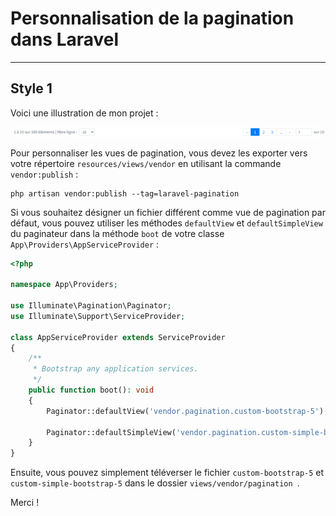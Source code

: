 # Personnalisation de la pagination dans Laravel
---

## Style 1
Voici une illustration de mon projet :

![Template de personnalisation de la pagination Laravel avec Bootstrap 5](./Style1/image1.png)

Pour personnaliser les vues de pagination, vous devez les exporter vers votre répertoire `resources/views/vendor` en utilisant la commande `vendor:publish` :

```shell
php artisan vendor:publish --tag=laravel-pagination
```

Si vous souhaitez désigner un fichier différent comme vue de pagination par défaut, vous pouvez utiliser les méthodes `defaultView` et `defaultSimpleView` du paginateur dans la méthode `boot` de votre classe `App\Providers\AppServiceProvider` :

```php
<?php
 
namespace App\Providers;
 
use Illuminate\Pagination\Paginator;
use Illuminate\Support\ServiceProvider;
 
class AppServiceProvider extends ServiceProvider
{
    /**
     * Bootstrap any application services.
     */
    public function boot(): void
    {
        Paginator::defaultView('vendor.pagination.custom-bootstrap-5');
 
        Paginator::defaultSimpleView('vendor.pagination.custom-simple-bootstrap-5');
    }
}
```
Ensuite, vous pouvez simplement téléverser le fichier `custom-bootstrap-5` et `custom-simple-bootstrap-5` dans le dossier  `views/vendor/pagination `.

Merci !